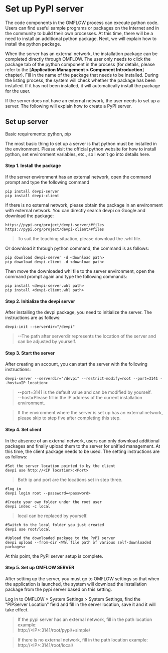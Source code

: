 
# Set up PyPI server

The code components in the OMFLOW process can execute python code. Users can find useful sample programs or packages on the Internet and in the community to build their own processes. At this time, there will be a need to install an additional python package. Next, we will explain how to install the python package.

When the server has an external network, the installation package can be completed directly through OMFLOW. The user only needs to click the package tab of the python component in the process (for details, please refer to the [**Application Management > Component Introduction**] chapter). Fill in the name of the package that needs to be installed. During the listing process, the system will check whether the package has been installed. If it has not been installed, it will automatically install the package for the user.

If the server does not have an external network, the user needs to set up a server. The following will explain how to create a PyPI server.

## Set up server

Basic requirements: python, pip

The most basic thing to set up a server is that python must be installed in the environment. Please visit the official python website for how to install python, set environment variables, etc., so I won’t go into details here.

#### Step 1. Install the package

If the server environment has an external network, open the command prompt and type the following command

```
pip install devpi-server
pip install devpi-client
```

If there is no external network, please obtain the package in an environment with external network. You can directly search devpi on Google and download the package:

```
https://pypi.org/project/devpi-server/#files  
https://pypi.org/project/devpi-client/#files
```
> To suit the teaching situation, please download the .whl file.

Or download it through python command, the command is as follows:

```
pip download devpi-server -d <download path>
pip download devpi-client -d <download path>
```

Then move the downloaded whl file to the server environment, open the command prompt again and type the following commands:

```
pip install <devpi-server.whl path>
pip install <devpi-client.whl path>
```

#### Step 2. Initialize the devpi server

After installing the devpi package, you need to initialize the server. The instructions are as follows:

```
devpi-init --serverdir="/devpi"
```

> \--The path after serverdir represents the location of the server and can be adjusted by yourself.

#### Step 3. Start the server

After creating an account, you can start the server with the following instructions:

```
devpi-server --serverdir="/devpi" --restrict-modify=root --port=3141 --host=<IP location>
```

> \--port=3141 is the default value and can be modified by yourself.  
> \--host=Please fill in the IP address of the current installation environment.

> If the environment where the server is set up has an external network, please skip to step five after completing this step.


#### Step 4. Set client

In the absence of an external network, users can only download additional packages and finally upload them to the server for unified management. At this time, the client package needs to be used. The setting instructions are as follows:

```
#Set the server location pointed to by the client
devpi use http://<IP location>:<Port>
```

> Both ip and port are the locations set in step three.

```
#log in
devpi login root --password=<password>

#Create your own folder under the root user
devpi index -c local
```

> local can be replaced by yourself.

```
#Switch to the local folder you just created
devpi use root/local

#Upload the downloaded package to the PyPI server
devpi upload --from-dir <Whl file path of various self-downloaded packages>
```

At this point, the PyPI server setup is complete.

#### Step 5. Set up OMFLOW SERVER

After setting up the server, you must go to OMFLOW settings so that when the application is launched, the system will download the installation package from the pypi server based on this setting.

Log in to OMFLOW > System Settings > System Settings, find the "PIPServer Location" field and fill in the server location, save it and it will take effect.

> If the pypi server has an external network, fill in the path location example:  
> http://\<IP>:3141/root/pypi/+simple/

> If there is no external network, fill in the path location example:  
> http://\<IP>:3141/root/local/
